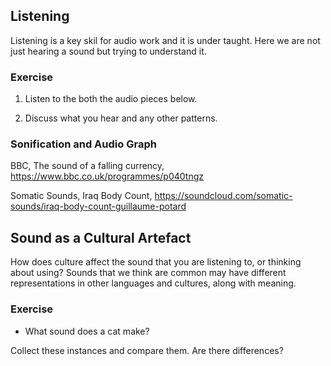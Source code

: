##  Listening 

Listening is a key skil for audio work and it is under taught. Here we are not just hearing a sound but trying to understand it. 

### Exercise

1. Listen to the both the audio pieces below. 

2. Discuss what you hear and any other patterns. 

### Sonification and Audio Graph

BBC, The sound of a falling currency, https://www.bbc.co.uk/programmes/p040tngz

Somatic Sounds, Iraq Body Count, https://soundcloud.com/somatic-sounds/iraq-body-count-guillaume-potard

## Sound as a Cultural Artefact

How does culture affect the sound that you are listening to, or thinking about using? Sounds that we think are common may have different representations in other languages and cultures, along with meaning. 

### Exercise

* What sound does a cat make?

Collect these instances and compare them. Are there differences? 